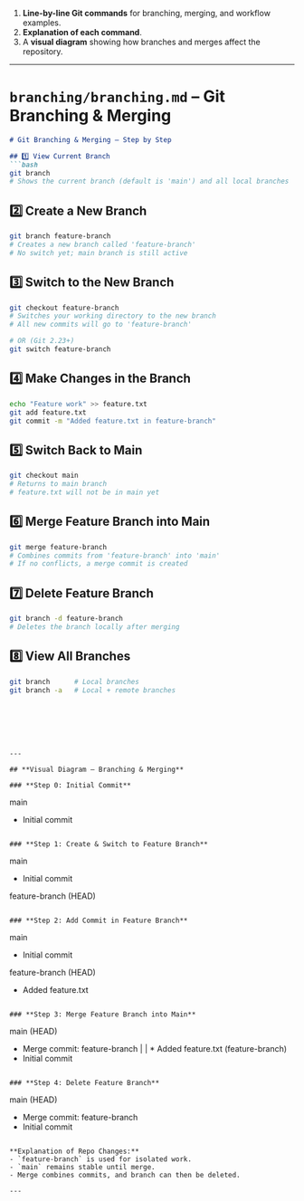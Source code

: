 1. **Line-by-line Git commands** for branching, merging, and workflow examples.
2. **Explanation of each command**.
3. A **visual diagram** showing how branches and merges affect the repository.

---

# **`branching/branching.md` – Git Branching & Merging**

````markdown
# Git Branching & Merging – Step by Step

## 1️⃣ View Current Branch
```bash
git branch  
# Shows the current branch (default is 'main') and all local branches
````

## 2️⃣ Create a New Branch

```bash
git branch feature-branch  
# Creates a new branch called 'feature-branch'
# No switch yet; main branch is still active
```

## 3️⃣ Switch to the New Branch

```bash
git checkout feature-branch  
# Switches your working directory to the new branch
# All new commits will go to 'feature-branch'

# OR (Git 2.23+)
git switch feature-branch
```

## 4️⃣ Make Changes in the Branch

```bash
echo "Feature work" >> feature.txt
git add feature.txt
git commit -m "Added feature.txt in feature-branch"
```

## 5️⃣ Switch Back to Main

```bash
git checkout main  
# Returns to main branch
# feature.txt will not be in main yet
```

## 6️⃣ Merge Feature Branch into Main

```bash
git merge feature-branch  
# Combines commits from 'feature-branch' into 'main'
# If no conflicts, a merge commit is created
```

## 7️⃣ Delete Feature Branch

```bash
git branch -d feature-branch  
# Deletes the branch locally after merging
```

## 8️⃣ View All Branches

```bash
git branch      # Local branches
git branch -a   # Local + remote branches
```

```






---

## **Visual Diagram – Branching & Merging**

### **Step 0: Initial Commit**
```

main

* Initial commit

```

### **Step 1: Create & Switch to Feature Branch**
```

main

* Initial commit

feature-branch (HEAD)

```

### **Step 2: Add Commit in Feature Branch**
```

main

* Initial commit

feature-branch (HEAD)

* Added feature.txt

```

### **Step 3: Merge Feature Branch into Main**
```

main (HEAD)

* Merge commit: feature-branch
  |
  \| \* Added feature.txt (feature-branch)
* Initial commit

```

### **Step 4: Delete Feature Branch**
```

main (HEAD)

* Merge commit: feature-branch
* Initial commit

```

**Explanation of Repo Changes:**
- `feature-branch` is used for isolated work.  
- `main` remains stable until merge.  
- Merge combines commits, and branch can then be deleted.

---
